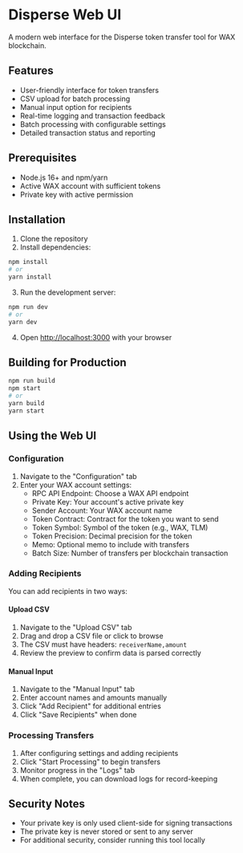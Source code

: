 # Disperse Web UI

A modern web interface for the Disperse token transfer tool for WAX blockchain.

## Features

- User-friendly interface for token transfers
- CSV upload for batch processing
- Manual input option for recipients
- Real-time logging and transaction feedback
- Batch processing with configurable settings
- Detailed transaction status and reporting

## Prerequisites

- Node.js 16+ and npm/yarn
- Active WAX account with sufficient tokens
- Private key with active permission

## Installation

1. Clone the repository
2. Install dependencies:

```bash
npm install
# or
yarn install
```

3. Run the development server:

```bash
npm run dev
# or
yarn dev
```

4. Open [http://localhost:3000](http://localhost:3000) with your browser

## Building for Production

```bash
npm run build
npm start
# or
yarn build
yarn start
```

## Using the Web UI

### Configuration

1. Navigate to the "Configuration" tab
2. Enter your WAX account settings:
   - RPC API Endpoint: Choose a WAX API endpoint
   - Private Key: Your account's active private key
   - Sender Account: Your WAX account name
   - Token Contract: Contract for the token you want to send
   - Token Symbol: Symbol of the token (e.g., WAX, TLM)
   - Token Precision: Decimal precision for the token
   - Memo: Optional memo to include with transfers
   - Batch Size: Number of transfers per blockchain transaction

### Adding Recipients

You can add recipients in two ways:

#### Upload CSV

1. Navigate to the "Upload CSV" tab
2. Drag and drop a CSV file or click to browse
3. The CSV must have headers: `receiverName,amount`
4. Review the preview to confirm data is parsed correctly

#### Manual Input

1. Navigate to the "Manual Input" tab
2. Enter account names and amounts manually
3. Click "Add Recipient" for additional entries
4. Click "Save Recipients" when done

### Processing Transfers

1. After configuring settings and adding recipients
2. Click "Start Processing" to begin transfers
3. Monitor progress in the "Logs" tab
4. When complete, you can download logs for record-keeping

## Security Notes

- Your private key is only used client-side for signing transactions
- The private key is never stored or sent to any server
- For additional security, consider running this tool locally
